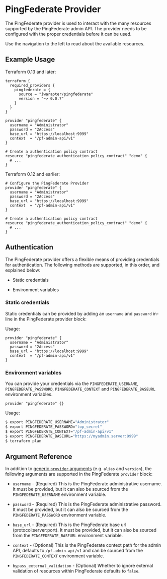 # PingFederate Provider

The PingFederate provider is used to interact with the many resources supported by the PingFederate admin API. The provider needs to be configured with the proper credentials before it can be used.

Use the navigation to the left to read about the available resources.


## Example Usage
Terraform 0.13 and later:
```hcl
terraform {
  required_providers {
    pingfederate = {
      source = "iwarapter/pingfederate"
      version = "~> 0.0.7"
    }
  }
}

provider "pingfederate" {
  username = "Administrator"
  password = "2Access"
  base_url = "https://localhost:9999"
  context  = "/pf-admin-api/v1"
}

# Create a authentication policy contract
resource "pingfederate_authentication_policy_contract" "demo" {
  # ...
}
```
Terraform 0.12 and earlier:

```hcl
# Configure the PingFederate Provider
provider "pingfederate" {
  username = "Administrator"
  password = "2Access"
  base_url = "https://localhost:9999"
  context  = "/pf-admin-api/v1"
}

# Create a authentication policy contract
resource "pingfederate_authentication_policy_contract" "demo" {
  # ...
}
```

## Authentication

The PingFederate provider offers a flexible means of providing credentials for authentication. The following methods are supported, in this order, and explained below:

- Static credentials

- Environment variables

### Static credentials
Static credentials can be provided by adding an `username` and `password` in-line in the PingFederate provider block:

Usage:
```hcl
provider "pingfederate" {
  username = "Administrator"
  password = "2Access"
  base_url = "https://localhost:9999"
  context  = "/pf-admin-api/v1"
}
```

### Environment variables
You can provide your credentials via the `PINGFEDERATE_USERNAME`, `PINGFEDERATE_PASSWORD`, `PINGFEDERATE_CONTEXT` and `PINGFEDERATE_BASEURL` environment variables.

```hcl
provider "pingfederate" {}
```

Usage:
```bash
$ export PINGFEDERATE_USERNAME="Administrator"
$ export PINGFEDERATE_PASSWORD="top_secret"
$ export PINGFEDERATE_CONTEXT="/pf-admin-api/v1"
$ export PINGFEDERATE_BASEURL="https://myadmin.server:9999"
$ terraform plan
```

## Argument Reference

In addition to [generic `provider` arguments](https://www.terraform.io/docs/configuration/providers.html)
(e.g. `alias` and `version`), the following arguments are supported in the PingFederate
 `provider` block:

* `username` - (Required) This is the PingFederate administrative username. It must be provided, but
  it can also be sourced from the `PINGFEDERATE_USERNAME` environment variable.

* `password` - (Required) This is the PingFederate administrative password. It must be provided, but
  it can also be sourced from the `PINGFEDERATE_PASSWORD` environment variable.

* `base_url` - (Required) This is the PingFederate base url (protocol:server:port). It must be provided, but
  it can also be sourced from the `PINGFEDERATE_BASEURL` environment variable.

* `context` - (Optional) This is the PingFederate context path for the admin API, defaults to `/pf-admin-api/v1`
and can be sourced from the `PINGFEDERATE_CONTEXT` environment variable.

* `bypass_external_validation` - (Optional) Whether to ignore external validation of resources within PingFederate defaults to `false`.
